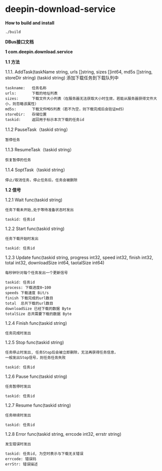 # deepin-download-service

**How to build and install**


```
./build
```


**DBus接口文档**

**1 com.deepin.download.service**

**1.1 方法**

1.1.1. AddTask(taskName string, urls []string, sizes []int64, md5s []string, storeDir string) (taskid string)
    添加下载任务到下载队列中

    taskname:   任务名称
    urls:       下载的地址列表
    sizes:      下载文件大小列表（在服务器无法获取大小时生效，若能从服务器获得文件大小，则忽略该属性）
    md5s:       下载文件MD5列表（若不为空，则下载完成后会验证md5）
    storeDir:   存储位置
    taskid:     返回用于标示本次下载的任务id

1.1.2 PauseTask（taskid string）

    暂停任务

1.1.3 ResumeTask（taskid string）

    恢复暂停的任务

1.1.4 SoptTask（taskid string）

    停止/取消任务，停止任务后，任务会被删除

**1.2 信号**

1.2.1 Wait func(taskid string)

	任务下载未开始,处于等待准备状态时发出

	taskid: 任务id

1.2.2 Start func(taskid string)

	任务下载开始时发出

	taskid: 任务id

1.2.3 Update func(taskid string, progress int32, speed int32, finish int32, total int32, downloadSize int64, taotalSize int64)

    每秒钟针对每个任务发出一个更新信号

    taskid: 任务id
    process: 下载进度0~100
    speeds 下载速度 Bit/s
    finish 下载完成的url数目
    total  总共下载的url数目
    downloadSize 已经下载的数据 Byte
    totalSize 总共需要下载的数据 Byte

1.2.4 Finish func(taskid string)

	任务完成时发出

1.2.5 Stop func(taskid string)

	任务停止时发出, 任务Stop后会被立即删除，无法再获得任务信息，
	一般发出Stop信号，则任务任务失败

	taskid: 任务id

1.2.6 Pause func(taskid string)

	任务暂停时发出

	taskid: 任务id

1.2.7 Resume func(taskid string)

	任务继续时发出

	taskid: 任务id

1.2.8 Error func(taskid string, errcode int32, errstr string)

	发生错误时发出

	taskid: 任务id, 为空时表示与下载无关错误
	errcode: 错误码
	errStr: 错误描述

